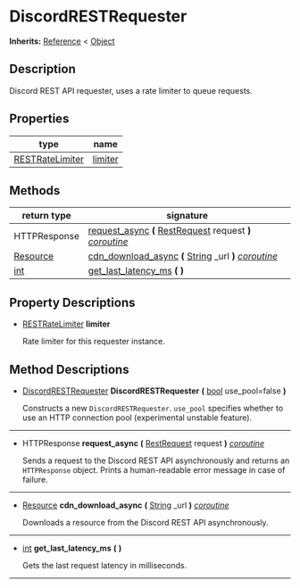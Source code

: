   
# DiscordRESTRequester
  
**Inherits:** [Reference](https://docs.godotengine.org/en/3.5/classes/class_reference.html) < [Object](https://docs.godotengine.org/en/3.5/classes/class_object.html)  
  
  
## Description
  
Discord REST API requester, uses a rate limiter to queue requests.  
  
## Properties
  
| type                                          | name                         |
|-----------------------------------------------|------------------------------|
| [RESTRateLimiter](./class_restratelimiter.md) | [limiter](#property-limiter) |  
  
## Methods
  
| return type                                                                 | signature                                                                                                                                                       |
|-----------------------------------------------------------------------------|-----------------------------------------------------------------------------------------------------------------------------------------------------------------|
| HTTPResponse                                                                | [request\_async](#method-request-async) **(** [RestRequest](./class_restrequest.md) request **)** <u>_coroutine_</u>                                            |
| [Resource](https://docs.godotengine.org/en/3.5/classes/class_resource.html) | [cdn\_download\_async](#method-cdn-download-async) **(** [String](https://docs.godotengine.org/en/3.5/classes/class_string.html) \_url **)** <u>_coroutine_</u> |
| [int](https://docs.godotengine.org/en/3.5/classes/class_int.html)           | [get\_last\_latency\_ms](#method-get-last-latency-ms) **(**  **)**                                                                                              |  
  
## Property Descriptions
  
- <a name="property-limiter"></a>[RESTRateLimiter](./class_restratelimiter.md) **limiter**  
  
	Rate limiter for this requester instance.
  
  
## Method Descriptions
  
- <a name="method-DiscordRESTRequester"></a>[DiscordRESTRequester](./class_discordrestrequester.md) **DiscordRESTRequester** **(** [bool](https://docs.godotengine.org/en/3.5/classes/class_bool.html) use\_pool=false **)**  
  
	Constructs a new `DiscordRESTRequester`. `use_pool` specifies whether to use
	an HTTP connection pool (experimental unstable feature).  
________________

- <a name="method-request-async"></a>HTTPResponse **request\_async** **(** [RestRequest](./class_restrequest.md) request **)** <u>_coroutine_</u>  
  
	Sends a request to the Discord REST API asynchronously and returns an
	`HTTPResponse` object.
	Prints a human-readable error message in case of failure.  
________________

- <a name="method-cdn-download-async"></a>[Resource](https://docs.godotengine.org/en/3.5/classes/class_resource.html) **cdn\_download\_async** **(** [String](https://docs.godotengine.org/en/3.5/classes/class_string.html) \_url **)** <u>_coroutine_</u>  
  
	Downloads a resource from the Discord REST API asynchronously.  
________________

- <a name="method-get-last-latency-ms"></a>[int](https://docs.godotengine.org/en/3.5/classes/class_int.html) **get\_last\_latency\_ms** **(**  **)**  
  
	Gets the last request latency in milliseconds.  
________________

  
